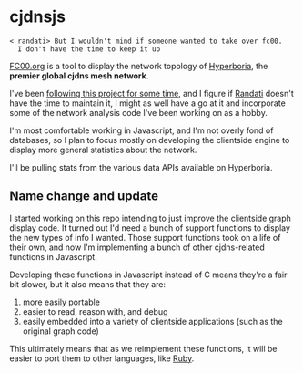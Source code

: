 # cjdnsjs

```IRC
< randati> But I wouldn't mind if someone wanted to take over fc00. 
  I don't have the time to keep it up
```

[FC00.org](http://www.fc00.org) is a tool to display the network topology of [Hyperboria](https://projectmeshnet.org/), the **premier global cjdns mesh network**.

I've been [following this project for some time](http://transitiontech.ca/graph), and I figure if [Randati](https://github.com/Randati) doesn't have the time to maintain it, I might as well have a go at it and incorporate some of the network analysis code I've been working on as a hobby.

I'm most comfortable working in Javascript, and I'm not overly fond of databases, so I plan to focus mostly on developing the clientside engine to display more general statistics about the network.

I'll be pulling stats from the various data APIs available on Hyperboria.

## Name change and update

I started working on this repo intending to just improve the clientside graph display code. It turned out I'd need a bunch of support functions to display the new types of info I wanted. Those support functions took on a life of their own, and now I'm implementing a bunch of other cjdns-related functions in Javascript.

Developing these functions in Javascript instead of C means they're a fair bit slower, but it also means that they are:

1. more easily portable
2. easier to read, reason with, and debug
3. easily embedded into a variety of clientside applications (such as the original graph code)

This ultimately means that as we reimplement these functions, it will be easier to port them to other languages, like [Ruby](https://github.com/lgierth/cjdns.rb/blob/master/cjdns.rb).

